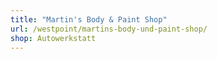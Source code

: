 ```yaml
---
title: "Martin's Body & Paint Shop"
url: /westpoint/martins-body-und-paint-shop/
shop: Autowerkstatt
---
```

